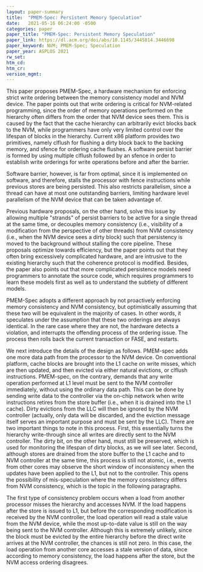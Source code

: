 ```yaml
---
layout: paper-summary
title:  "PMEM-Spec: Persistent Memory Speculation"
date:   2021-05-16 06:24:00 -0500
categories: paper
paper_title: "PMEM-Spec: Persistent Memory Speculation"
paper_link: https://dl.acm.org/doi/abs/10.1145/3445814.3446698
paper_keyword: NVM; PMEM-Spec; Speculation
paper_year: ASPLOS 2021
rw_set:
htm_cd:
htm_cr:
version_mgmt:
---
```


This paper proposes PMEM-Spec, a hardware mechanism for enforcing strict write ordering between the memory consistency
model and NVM device. 
The paper points out that write ordering is critical for NVM-related programming, since the order of memory operations
performed on the hierarchy often differs from the order that NVM device sees them. This is caused by the fact that the
cache hierarchy can arbitrarily evict blocks back to the NVM, while programmers have only very limited control over the
lifespan of blocks in the hierarchy.
Current x86 platform provides two primitives, namely clflush for flushing a dirty block back to the backing memory,
and sfence for ordering cache flushes. A software persist barrier is formed by using multiple clflush followed by 
an sfence in order to establish write orderings for write operations before and after the barrier.

Software barrier, however, is far from optimal, since it is implemented on software, and therefore, stalls the 
processor with fence instructions while previous stores are being persisted. 
This also restricts parallelism, since a thread can have at most one outstanding barriers, limiting hardware
level parallelism of the NVM device that can be taken advantage of.

Previous hardware proposals, on the other hand, solve this issue by allowing multiple "strands" of persist barriers
to be active for a single thread at the same time, or decouples memory consistency (i.e., visibility of a modification
from the perspective of other threads) from NVM consistency (i.e., when the NVM device sees a dirty block) such that 
persistency is moved to the background without stalling the core pipeline.
These proposals optimize towards efficiency, but the paper points out that they often bring excessively complicated
hardware, and are intrusive to the existing hierarchy such that the coherence protocol is modified.
Besides, the paper also points out that more complicated persistence models need programmers to annotate the
source code, which requires programmers to learn these models first as well as to understand the subtlety of 
different models.

PMEM-Spec adopts a different approach by not proactively enforcing memory consistency and NVM consistency, but 
optimistically assuming that these two will be equivalent in the majority of cases. In other words, it speculates
under the assumption that these two orderings are always identical. In the rare case where they are not, the hardware
detects a violation, and interrupts the offending process of the ordering issue. The process then rolls back 
the current transaction or FASE, and restarts. 

We next introduce the details of the design as follows. 
PMEM-spec adds one more data path from the processor to the NVM device. On conventional platform, cache blocks are
brought into the L1 cache on write misses, which are then updated, and then evicted via either natural evictions,
or clflush instructions. 
PMEM-spec, on the contrary, demands that any write operation performed at L1 level must be sent to the NVM
controller immediately, without using the ordinary data path. This can be done by sending write data to the 
controller via the on-chip network when write instructions retires from the store buffer (i.e., when it is 
drained into the L1 cache). 
Dirty evictions from the LLC will then be ignored by the NVM controller (actually, only data will be discarded,
and the eviction message itself serves an important purpose and must be sent by the LLC).
There are two important things to note in this process. First, this essentially turns the hierarchy write-through
since all writes are directly sent to the NVM controller. The dirty bit, on the other hand, must still be preserved,
which is used for monitoring the lifespan of dirty blocks, as we will see later.
Second, although stores are drained from the store buffer to the L1 cache and to NVM controller at the same time,
this process is still not atomic, i.e., events from other cores may observe the short window of inconsistency when
the updates have been applied to the L1, but not to the controller. 
This opens the possibility of mis-speculation where the memory consistency differs from NVM consistency, which is the 
topic in the following paragraphs.

The first type of consistency problem occurs when a load from another processor misses the hierarchy and accesses NVM.
If the load happens after the store is issued to L1, but before the corresponding modification is received by the 
NVM controller, the load operation will read a stale value from the NVM device, while the most up-to-date value
is still on the way being sent to the NVM controller. 
Although this is extremely unlikely, since the block must be evicted by the entire hierarchy before the direct write
arrives at the NVM controller, the chances is still not zero.
In this case, the load operation from another core accesses a stale version of data, since according to memory
consistency, the load happens after the store, but the NVM access ordering disagrees.
